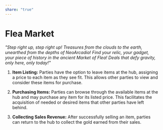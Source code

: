 ```yaml
---  
share: "true"  
---  
```

  
# Flea Market  
  
  
*"Step right up, step right up! Treasures from the clouds to the earth, unearthed from the depths of NeoArcadia! Find your relic, your gadget, your piece of history in the ancient Market of Flea! Deals that defy gravity, only here, only today!"*  
  
1. **Item Listing:** Parties have the option to leave items at the hub, assigning a price to each item as they see fit. This allows other parties to view and consider these items for purchase.  
  
2. **Purchasing Items:** Parties can browse through the available items at the hub and may purchase any item for its listed price. This facilitates the acquisition of needed or desired items that other parties have left behind.  
  
3. **Collecting Sales Revenue:** After successfully selling an item, parties can return to the hub to collect the gold earned from their sales.